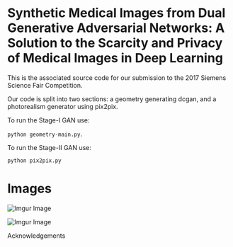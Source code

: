 # Synthetic Medical Images from Dual Generative Adversarial Networks: A Solution to the Scarcity and Privacy of Medical Images in Deep Learning

This is the associated source code for our submission to the 2017 Siemens Science Fair Competition.

Our code is split into two sections: a geometry generating dcgan, and a photorealism generator using pix2pix.



To run the Stage-I GAN use: 

`python geometry-main.py`.

To run the Stage-II GAN use:

`python pix2pix.py`

# Images

![Imgur Image](https://i.imgur.com/0kyBN4e.png)

![Imgur Image](https://i.imgur.com/mrTBNu5.jpg)


Acknowledgements
